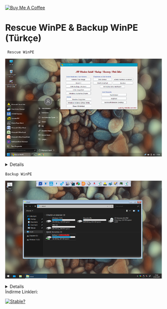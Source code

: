 <a href="https://buymeacoffee.com/abdullaherturk" target="_blank"><img src="https://cdn.buymeacoffee.com/buttons/v2/default-yellow.png" alt="Buy Me A Coffee" style="height: 60px !important;width: 217px !important;" ></a>

# Rescue WinPE &amp; Backup WinPE (Türkçe)

     Rescue WinPE

![Rescue](https://raw.githubusercontent.com/abdullah-erturk/WinPE/refs/heads/main/RescuePE.png)

<details>

İşyerinde kullanmak üzere kendi ihtiyaçlarıma göre hazırladığım WinPE'yi sizlerle paylaşıyorum.

Rescue WinPE tam teşekküllü bir WinPE'dir, standart bir bilgisayarda yapabileceğiniz birçok işi bu winpe üzerinden çok rahat yapabilirsiniz. 

### Belirgin özellikleri:

• İnternet desteği

• Office desteği

• Multimedya-Ses desteği

• Bitlocker desteği

• Güncel sürücü desteği

• Favori (kişiye göre değişir 😊) yedekleme programların bir arada oluşu.

• Windows çökmesi durumunda, içindeki araçlarla Windows'u kurtarma

Rescue WinPE, Windows 10 Enterprise 64-bit (2004 - 19041.264) sürümü üzerinden hazırlanmıştır.  
📅 **Güncelleme Tarihi:** 15.04.2025

## Genel Özellikler

- Admin hesabı ile başlatılır.  
- **BitLocker** ve **ses desteği** mevcuttur.  
- Güncel **NVMe SSD sürücüleri** sisteme entegredir.

## Dahili Yazılımlar

Aşağıda Rescue WinPE içerisinde yer alan başlıca yazılımlar listelenmiştir:

| Yazılım | Açıklama |
|--------|----------|
| **Acronis True Image 2025 v29.2.41810** | İşletim Sistemi ve disk yedekleme yazılımı (Türkçe) |
| **Acronis Shell** | Acronis yedek dosyalarını Explorer ortamında görüntüleme |
| **Dism++ v10.1.1002.1** | Türkçe DISM arayüzü |
| **WIM Backup / Restore** | DISM komutlarıyla GUI üzerinden imaj alma ve yükleme (Türkçe) |
| **Drive Snapshot v1.50** | Hızlı disk imajı alma ve geri yükleme aracı |
| **DiskGenius v5.6.1.1580** | Disk yönetimi ve veri kurtarma (Türkçe) |
| **AOMEI Partition Assistant v9.6.1** | Gelişmiş disk bölümlendirme aracı (Türkçe) |
| **DiskPART GUI** | Disk hazırlama aracı (MBR ve UEFI desteğiyle) |
| **Bootice v1.3.4** | Bootice disk yönetimi (Türkçe) |
| **ReDeploy New Hardware** | Yeni donanıma sistem taşıma (Macrium’dan ayrılmış modül) |
| **ShadowCopy View** | Sistem geri yükleme noktalarındaki dosya ve klasörlere erişim (Türkçe) |
| **ByPass Windows Password** | Windows kullanıcı parolasını atlama aracı (Türkçe - KonBoot tarzında çalışır) |
| **TeamViewer v15.27.3** | Reklamsız uzak masaüstü yazılımı |
| **AnyDesk v9.0.4** | Uzak masaüstü bağlantısı (Türkçe) |
| **WinSnap v5.3** | Gelişmiş ekran görüntüsü alma aracı (Türkçe) |
| **Microsoft Uzak Masaüstü (RDP)** | Standart RDP istemcisi |
| **Chrome Tarayıcı v135.0.7049.42** | İnternet tarayıcısı (Türkçe) |
| **Sumatra PDF v3.1.2** | Hafif PDF görüntüleyici (Türkçe) |
| **Office 2007** | Ofis uygulamaları paketi (Türkçe) |
| **Media Player v1.5.5 Black Edition** | Multimedya oynatıcı (Türkçe) |
| **7-Zip v21.07** | Dosya arşivleme ve sıkıştırma (Türkçe) |
| **CheckDisk GUI** | Disk hatalarını onarma aracı |
| **Putty v0.70** | SSH ve terminal istemcisi |
| **Disk2VHD v2.01 / VHD2Disk v0.2** | Fiziksel diskleri sanal diske çevirme ve geri yükleme |
| **PENetwork v0.59 B12** | Ağ yapılandırma aracı (Türkçe) |
| **Encryption / Decryption Tool** | Dosya/klasör şifreleme aracı (Türkçe) |
| **Drive Letter Changer v1.4** | Gizli disk bölümlerine sürücü harfi atama (Türkçe) |
| **Ana Bilgisayardan Sürücü Yükle** | WinPE'ye sürücü yükleme bat dosyası (Türkçe) |

## Sürücü Tanıma Özelliği

Yeni nesil bilgisayarlarda NVMe diskler görünmüyorsa, masaüstündeki **"Ana Bilgisayardan Sürücü Yükle"** dosyası çalıştırılarak WinPE’ye sürücüler otomatik yüklenir. Bu işlem, tanınmayan diğer donanım sürücüleri için de geçerlidir.

## Sistem Gereksinimleri

- Minimum: **2.5 - 3 GB RAM**
- Düşük RAM’li sistemlerde ön yükleme yapılabilir, fakat bazı yazılımlar çalışmayabilir.

---

🛠 Bu proje, sistem yöneticileri, teknik servis uzmanları ve ileri düzey kullanıcılar için hazırlanmıştır.  
🎯 Geri yükleme, bakım ve kurtarma işlemlerinde yüksek performans sunar.

</details>


    Backup WinPE
    
![Backup WinPE](https://raw.githubusercontent.com/abdullah-erturk/WinPE/refs/heads/main/BackupWinPE.png)

<details>
  
İşyerinde kullanmak üzere kendi ihtiyaçlarıma göre hazırladığım yedek alma ve geri yükleme işlemlerini öncelik tutan WinPE'yi sizlerle paylaşıyorum.

### Belirgin özellikleri:

• Hızlı ön yüklenme

• Güncel sürücü desteği

• Favori (kişiye göre değişir 😊) yedekleme programların bir arada oluşu

• Windows çökmesi durumunda, içindeki araçlarla Windows'u kurtarma

Backup WinPE, Windows 10 Enterprise 64-bit (2004 - 19041.264) sürümü üzerinden hazırlanmıştır.  
📅 **Güncelleme Tarihi:** 15.04.2025

## Genel Özellikler

- **Acronis True Image 2025 v29.2.41810** (Türkçe) ile yedekleme ve kurtarma işlemleri.
- **Disk hazırlama aracı (WinPE DiskPART GUI)** MBR ve UEFI kurulumları için şablonlar sunar.
- **Güncel NVMe SSD sürücüleri** WinPE'ye dahildir.
- İşletim sistemi yüklü yeni nesil bilgisayarlarda, eğer diskler görünmezse, masaüstündeki **"Ana Bilgisayardan Sürücü Yükle"** dosyası çalıştırılarak otomatik olarak NVMe SSD sürücüleri yüklenir ve diskler görünür hale gelir.

## Dahili Yazılımlar

Backup WinPE içerisinde yer alan yazılımlar şunlardır:

| Yazılım | Açıklama |
|---------|----------|
| **Acronis True Image 2025 v29.2.41810** | İşletim Sistemi ve disk yedekleme yazılımı (Türkçe) |
| **Acronis Shell** | Acronis yedek dosyalarını Explorer ortamında görüntüleme |
| **WinPE DiskPART GUI** | Disk hazırlama aracı (MBR ve UEFI desteği) |
| **Hasle Backup Suite v5** | Yedekleme ve veri geri yükleme yazılımı (Türkçe) |
| **Macrium Reflect X Server v10.0.8495** | Yedekleme ve sistem kurtarma aracı (Türkçe) |
| **Dism++ v10.1.1002.1** | DISM yönetim arayüzü (Türkçe) |
| **Drive Snapshot v1.50** | Disk imajı alma ve geri yükleme yazılımı |
| **WIM Backup / Restore** | İmaj alma ve geri yükleme (GUI arayüzü, Türkçe) |
| **AOMEI Partition Assistant v9.12.0** | Disk bölümleme yazılımı (Türkçe) |
| **Bootice v1.3.4** | Bootice disk yönetimi (Türkçe) |
| **ByPass Windows Password** | Windows kullanıcı parolasını atlama aracı (Türkçe - KonBoot tarzında çalışır) |
| **Hardware Info** | Temel donanım bilgilerini görüntüleme (Türkçe, vbscript) |
| **Network Kısayol Oluştur** | Ağdaki paylaşılan klasörlere kolay bağlanma (Türkçe, vbscript) |
| **WinSnap v5.3** | Ekran görüntüsü alma aracı (Türkçe) |
| **CheckDisk GUI** | Disk hatalarını onarma (GUI) |
| **7-Zip v21.07** | Dosya sıkıştırma ve arşivleme (Türkçe) |
| **PENetwork v0.59 B12** | Ağ yapılandırma aracı (Türkçe) |
| **Ana Bilgisayardan Sürücü Yükle** | WinPE'ye sürücü yükleme bat dosyası (Türkçe) |

## Sürücü Tanıma Özelliği

Yeni nesil bilgisayarlarda diskler görünmüyorsa, masaüstündeki **"Ana Bilgisayardan Sürücü Yükle"** dosyası çalıştırılarak WinPE’ye uygun sürücüler otomatik olarak yüklenir. Bu işlem, tanınmayan diğer donanım sürücüleri için de geçerlidir.

## Sistem Gereksinimleri

- Minimum: **2.5 - 3 GB RAM**
- Düşük RAM’li sistemlerde ön yükleme yapılabilir, fakat bazı yazılımlar çalışmayabilir.

---

🛠 **Backup WinPE**; teknik servis uzmanları, sistem yöneticileri ve veri kurtarma işlemleri yapan kullanıcılar için tasarlanmış bir araçtır. Yedekleme, disk yönetimi ve sistem kurtarma işlemleri için yüksek performans sağlar.

</details>
İndirme Linkleri:

[![Stable?](https://img.shields.io/badge/Release-v1.svg?style=flat)](https://github.com/abdullah-erturk/WinPE/releases)
